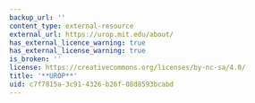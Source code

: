 ```yaml
---
backup_url: ''
content_type: external-resource
external_url: https://urop.mit.edu/about/
has_external_licence_warning: true
has_external_license_warning: true
is_broken: ''
license: https://creativecommons.org/licenses/by-nc-sa/4.0/
title: '**UROP**'
uid: c7f7815a-3c91-4326-b26f-08d8593bcabd
---
```

